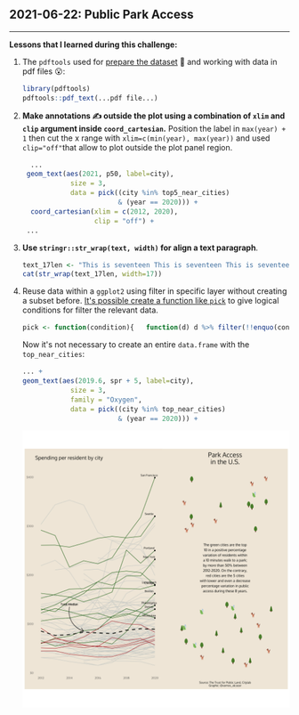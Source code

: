 ## 2021-06-22: Public Park Access

----

**Lessons that I learned during this challenge:**

1. The `pdftools` used for [prepare the dataset](https://github.com/rfordatascience/tidytuesday/blob/master/data/2021/2021-06-22/readme.md) :wrench: and working with data in pdf files :open_mouth::

   ```R
   library(pdftools)
   pdftools::pdf_text(...pdf file...)
   ```

2. **Make annotations :writing_hand: outside the plot using a combination of `xlim` and `clip` argument inside `coord_cartesian`.**  Position the label in `max(year) + 1` then cut the x range with `xlim=c(min(year), max(year))` and used `clip="off"`that allow to plot outside the plot panel region.

   ```R
     ...
   	geom_text(aes(2021, p50, label=city),
               size = 3,
               data = pick((city %in% top5_near_cities)
                           & (year == 2020))) +
     coord_cartesian(xlim = c(2012, 2020),
                     clip = "off") +
   	...
   ```

3. **Use `stringr::str_wrap(text, width)` for align a text paragraph**.

   ```R
   text_17len <- "This is seventeen This is seventeen This is seventeen"
   cat(str_wrap(text_17len, width=17))
   ```

4. Reuse data within a `ggplot2` using filter in specific layer without creating a subset before. [It's possible create a function like `pick`](https://stackoverflow.com/questions/35806310/ggplot-plotting-layers-only-if-certain-criteria-are-met) to give logical conditions for filter the relevant data.

   ```R
   pick <- function(condition){   function(d) d %>% filter(!!enquo(condition)) }
   ```

   Now it's not necessary to create an entire `data.frame` with the `top_near_cities`:

   ```R
   ... +  
   geom_text(aes(2019.6, spr + 5, label=city),
               size = 3,
               family = "Oxygen",
               data = pick((city %in% top_near_cities)
                           & (year == 2020))) +
   ```

   ![./2021/2021-06-22_public_park/2021-06-22_publicPark.png](https://github.com/alcazar90/TidyTuesday/blob/main/2021/2021-06-22_public_park/2021-06-22_publicPark.png)

   





